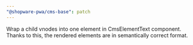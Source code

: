 ```yaml
---
"@shopware-pwa/cms-base": patch
---
```


Wrap a child vnodes into one element in CmsElementText component.
Thanks to this, the rendered elements are in semantically correct format.